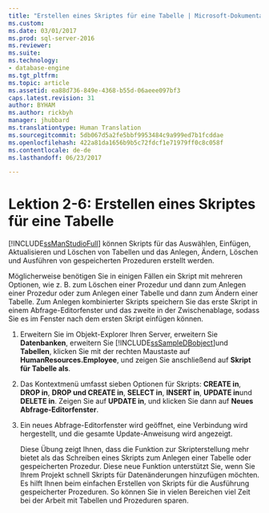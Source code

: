 ```yaml
---
title: "Erstellen eines Skriptes für eine Tabelle | Microsoft-Dokumentation"
ms.custom: 
ms.date: 03/01/2017
ms.prod: sql-server-2016
ms.reviewer: 
ms.suite: 
ms.technology:
- database-engine
ms.tgt_pltfrm: 
ms.topic: article
ms.assetid: ea88d736-849e-4368-b55d-06aeee097bf3
caps.latest.revision: 31
author: BYHAM
ms.author: rickbyh
manager: jhubbard
ms.translationtype: Human Translation
ms.sourcegitcommit: 5db067d5a2fe5bbf9953484c9a999ed7b1fcddae
ms.openlocfilehash: 422a81da1656b9b5c72fdcf1e71979ff0c8c058f
ms.contentlocale: de-de
ms.lasthandoff: 06/23/2017

---
```

# <a name="lesson-2-6---script-a-table"></a>Lektion 2-6: Erstellen eines Skriptes für eine Tabelle
[!INCLUDE[ssManStudioFull](../../includes/ssmanstudiofull-md.md)] können Skripts für das Auswählen, Einfügen, Aktualisieren und Löschen von Tabellen und das Anlegen, Ändern, Löschen und Ausführen von gespeicherten Prozeduren erstellt werden.  
  
Möglicherweise benötigen Sie in einigen Fällen ein Skript mit mehreren Optionen, wie z. B. zum Löschen einer Prozedur und dann zum Anlegen einer Prozedur oder zum Anlegen einer Tabelle und dann zum Ändern einer Tabelle. Zum Anlegen kombinierter Skripts speichern Sie das erste Skript in einem Abfrage-Editorfenster und das zweite in der Zwischenablage, sodass Sie es im Fenster nach dem ersten Skript einfügen können.  
  
 
1.  Erweitern Sie im Objekt-Explorer Ihren Server, erweitern Sie **Datenbanken**, erweitern Sie [!INCLUDE[ssSampleDBobject](../../includes/sssampledbobject-md.md)]und **Tabellen**, klicken Sie mit der rechten Maustaste auf **HumanResources.Employee**, und zeigen Sie anschließend auf **Skript für Tabelle als**.  
  
2.  Das Kontextmenü umfasst sieben Optionen für Skripts: **CREATE in**, **DROP in**, **DROP und CREATE in**, **SELECT in**, **INSERT in**, **UPDATE in**und **DELETE in**. Zeigen Sie auf **UPDATE in**, und klicken Sie dann auf **Neues Abfrage-Editorfenster**.  
  
3.  Ein neues Abfrage-Editorfenster wird geöffnet, eine Verbindung wird hergestellt, und die gesamte Update-Anweisung wird angezeigt.  
  
    Diese Übung zeigt Ihnen, dass die Funktion zur Skripterstellung mehr bietet als das Schreiben eines Skripts zum Anlegen einer Tabelle oder gespeicherten Prozedur. Diese neue Funktion unterstützt Sie, wenn Sie Ihrem Projekt schnell Skripts für Datenänderungen hinzufügen möchten. Es hilft Ihnen beim einfachen Erstellen von Skripts für die Ausführung gespeicherter Prozeduren. So können Sie in vielen Bereichen viel Zeit bei der Arbeit mit Tabellen und Prozeduren sparen.  
  
 
  
  
  

